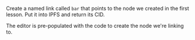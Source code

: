 Create a named link called `bar` that points to the node we created in the first lesson. Put it into IPFS and return its CID.

The editor is pre-populated with the code to create the node we're linking to.
